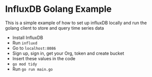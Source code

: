 # InfluxDB Golang Example

This is a simple example of how to set up influxDB locally and run the golang client to store and query time series data

- Install InfluxDB
- Run `influxd`
- Go to `localhost:8086`
- Sign up, sign in, get your Org, token and create bucket
- Insert these values in the code
- `go mod tidy`
- Run `go run main.go`
